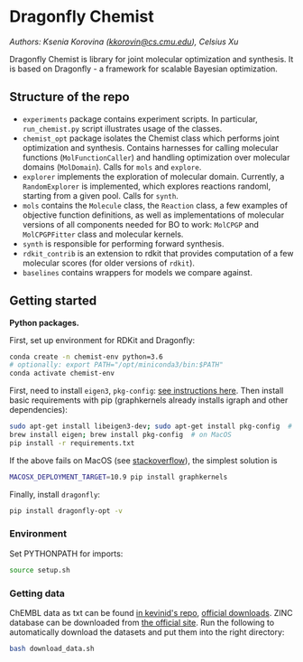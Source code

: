 # Dragonfly Chemist

*Authors: Ksenia Korovina (kkorovin@cs.cmu.edu), Celsius Xu*

Dragonfly Chemist is library for joint molecular optimization and synthesis. It is based on Dragonfly - a framework for scalable Bayesian optimization.

## Structure of the repo

* `experiments` package contains experiment scripts. In particular, `run_chemist.py` script illustrates usage of the classes.
* `chemist_opt` package isolates the Chemist class which performs joint optimization and synthesis. Contains harnesses for calling molecular functions (`MolFunctionCaller`) and handling optimization over molecular domains (`MolDomain`). Calls for `mols` and `explore`.
* `explorer` implements the exploration of molecular domain. Currently, a `RandomExplorer` is implemented, which explores reactions randoml, starting from a given pool. Calls for `synth`.
* `mols` contains the `Molecule` class, the `Reaction` class, a few examples of objective function definitions, as well as implementations of molecular versions of all components needed for BO to work: `MolCPGP` and `MolCPGPFitter` class and molecular kernels.
* `synth` is responsible for performing forward synthesis.
* `rdkit_contrib` is an extension to rdkit that provides computation of a few molecular scores (for older versions of `rdkit`).
* `baselines` contains wrappers for models we compare against.

## Getting started

**Python packages.** 

First, set up environment for RDKit and Dragonfly:

```bash
conda create -n chemist-env python=3.6
# optionally: export PATH="/opt/miniconda3/bin:$PATH"
conda activate chemist-env
```

<!-- Install basic requirements with conda:

```bash
while read requirement; do conda install --yes $requirement; done < requirements.txt
```
 -->

First, need to install `eigen3`, `pkg-config`: [see instructions here](https://github.com/BorgwardtLab/GraphKernels). Then install basic requirements with pip (graphkernels already installs igraph and other dependencies):

```bash
sudo apt-get install libeigen3-dev; sudo apt-get install pkg-config  # on Linux
brew install eigen; brew install pkg-config  # on MacOS
pip install -r requirements.txt
```

If the above fails on MacOS (see [stackoverflow](https://stackoverflow.com/questions/16229297/why-is-the-c-standard-library-not-working)), the simplest solution is

```bash
MACOSX_DEPLOYMENT_TARGET=10.9 pip install graphkernels
```

Finally, install `dragonfly`:

```bash
pip install dragonfly-opt -v
```

### Environment

Set PYTHONPATH for imports:

```bash
source setup.sh 
```

### Getting data

ChEMBL data as txt can be found [in kevinid's repo](https://github.com/kevinid/molecule_generator/releases/), [official downloads](https://chembl.gitbook.io/chembl-interface-documentation/downloads). ZINC database can be downloaded from [the official site](http://zinc.docking.org/browse/subsets/). Run the following to automatically download the datasets and put them into the right directory:

```bash
bash download_data.sh
```

